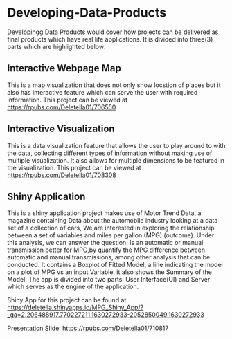 # Developing-Data-Products
Developingg Data Products would cover how projects can be delivered as final products which have real life applications. It is divided into three(3) parts which are highlighted below: 
## Interactive Webpage Map
This is a map visualization that does not only show locstion of places but it also has interactive feature which can serve the user with required information.
This project can be viewed at https://rpubs.com/Deletella01/706550

## Interactive Visualization
This is a data visualization feature that allows the user to play around to with the data, collecting different types of information without making use of multiple visualization. It also allows for multiple dimensions to be featured in the visualization. This project can be viewed at https://rpubs.com/Deletella01/708308

## Shiny Application
This is a shiny application project makes use of Motor Trend Data, a magazine containing Data about the automobile industry looking at a data set of a collection of cars, We are interested in exploring the relationship between a set of variables and miles per gallon (MPG) (outcome). Under this analysis, we can answer the question: Is an automatic or manual transmission better for MPG,by quantify the MPG difference between automatic and manual transmissions, among other analysis that can be conducted. It contains a Boxplot of Fitted Model, a line indicating the model on a plot of MPG vs an input Variable, it also shows the Summary of the Model. The app is divided into two parts: User Interface(UI) and Server which serves as the engine of the application.

Shiny App for this project can be found at https://deletella.shinyapps.io/MPG_Shiny_App/?_ga=2.206488917.770227211.1630272933-2052850049.1630272933

Presentation Slide: https://rpubs.com/Deletella01/710817
